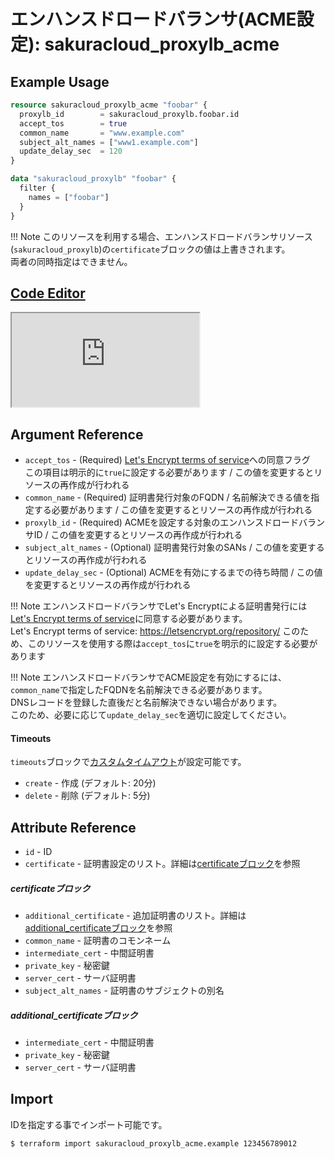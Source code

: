 # エンハンスドロードバランサ(ACME設定): sakuracloud_proxylb_acme

## Example Usage

```tf
resource sakuracloud_proxylb_acme "foobar" {
  proxylb_id        = sakuracloud_proxylb.foobar.id
  accept_tos        = true
  common_name       = "www.example.com"
  subject_alt_names = ["www1.example.com"]
  update_delay_sec  = 120
}

data "sakuracloud_proxylb" "foobar" {
  filter {
    names = ["foobar"]
  }
}
```

!!! Note
    このリソースを利用する場合、エンハンスドロードバランサリソース(`sakuracloud_proxylb`)の`certificate`ブロックの値は上書きされます。  
    両者の同時指定はできません。

<div class="editor">

<h2><a href="https://zouen-alpha.usacloud.jp/#resource/proxylb_acme" target="_blank" rel="noopener noreferrer">Code Editor</a></h2>

<iframe src="https://zouen-alpha.usacloud.jp/#resource/proxylb_acme"></iframe>

</div>

## Argument Reference

* `accept_tos` - (Required) [Let's Encrypt terms of service](https://letsencrypt.org/repository/)への同意フラグ  
この項目は明示的に`true`に設定する必要があります / この値を変更するとリソースの再作成が行われる
* `common_name` - (Required) 証明書発行対象のFQDN / 名前解決できる値を指定する必要があります / この値を変更するとリソースの再作成が行われる
* `proxylb_id` - (Required) ACMEを設定する対象のエンハンスドロードバランサID / この値を変更するとリソースの再作成が行われる
* `subject_alt_names` - (Optional) 証明書発行対象のSANs / この値を変更するとリソースの再作成が行われる
* `update_delay_sec` - (Optional) ACMEを有効にするまでの待ち時間 / この値を変更するとリソースの再作成が行われる

!!! Note
    エンハンスドロードバランサでLet's Encryptによる証明書発行には[Let's Encrypt terms of service](https://letsencrypt.org/repository/)に同意する必要があります。  
    Let's Encrypt terms of service: https://letsencrypt.org/repository/
    このため、このリソースを使用する際は`accept_tos`に`true`を明示的に設定する必要があります

!!! Note
    エンハンスドロードバランサでACME設定を有効にするには、`common_name`で指定したFQDNを名前解決できる必要があります。  
    DNSレコードを登録した直後だと名前解決できない場合があります。  
    このため、必要に応じて`update_delay_sec`を適切に設定してください。

#### Timeouts

`timeouts`ブロックで[カスタムタイムアウト](https://www.terraform.io/docs/configuration/resources.html#operation-timeouts)が設定可能です。  

* `create` - 作成 (デフォルト: 20分)
* `delete` - 削除 (デフォルト: 5分)

## Attribute Reference

* `id` - ID
* `certificate` - 証明書設定のリスト。詳細は[certificateブロック](#certificate)を参照

##### certificateブロック

* `additional_certificate` - 追加証明書のリスト。詳細は[additional_certificateブロック](#additional_certificate)を参照
* `common_name` - 証明書のコモンネーム
* `intermediate_cert` - 中間証明書
* `private_key` - 秘密鍵
* `server_cert` - サーバ証明書
* `subject_alt_names` - 証明書のサブジェクトの別名

##### additional_certificateブロック

* `intermediate_cert` - 中間証明書
* `private_key` - 秘密鍵
* `server_cert` - サーバ証明書


## Import

IDを指定する事でインポート可能です。

```bash
$ terraform import sakuracloud_proxylb_acme.example 123456789012
```